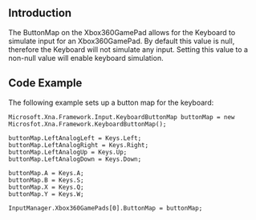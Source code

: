 ## Introduction

The ButtonMap on the Xbox360GamePad allows for the Keyboard to simulate input for an Xbox360GamePad. By default this value is null, therefore the Keyboard will not simulate any input. Setting this value to a non-null value will enable keyboard simulation.

## Code Example

The following example sets up a button map for the keyboard:

    Microsoft.Xna.Framework.Input.KeyboardButtonMap buttonMap = new Microsfot.Xna.Framework.KeyboardButtonMap();

    buttonMap.LeftAnalogLeft = Keys.Left;
    buttonMap.LeftAnalogRight = Keys.Right;
    buttonMap.LeftAnalogUp = Keys.Up;
    buttonMap.LeftAnalogDown = Keys.Down;

    buttonMap.A = Keys.A;
    buttonMap.B = Keys.S;
    buttonMap.X = Keys.Q;
    buttonMap.Y = Keys.W;

    InputManager.Xbox360GamePads[0].ButtonMap = buttonMap;
